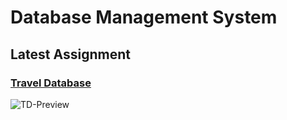 # **Database** Management System
## Latest Assignment
### [Travel Database](../master/ERD-Travel_Database)

![TD-Preview](../master/Assignment_2/Travel_Database-ERD_Updated.png)